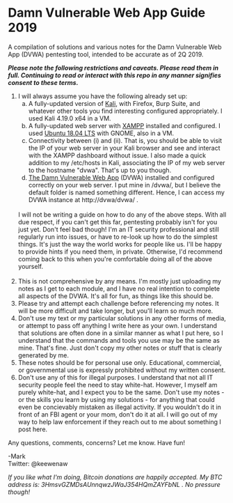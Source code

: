 # Damn Vulnerable Web App Guide 2019
A compilation of solutions and various notes for the Damn Vulnerable Web App (DVWA) pentesting tool, intended to be accurate as of 2Q 2019.

<b><i>Please note the following restrictions and caveats. Please read them in full. Continuing to read or interact with this repo in any manner signifies consent to these terms.</i></b>
<ol type="1">
  <li>I will always assume you have the following already set up:
    <ol type="a">
      <li>A fully-updated version of <a href=https://www.kali.org/downloads/ target="_blank">Kali</a>, with Firefox, Burp Suite, and whatever other tools you find interesting configured appropriately. I used Kali 4.19.0 x64 in a VM.</li>
      <li>A fully-updated web server with <a href=https://www.apachefriends.org/download.html target="_blank">XAMPP</a> installed and configured. I used <a href=https://www.ubuntu.com/download/ target="_blank">Ubuntu 18.04 LTS</a> with GNOME, also in a VM.</li>
      <li>Connectivity between (i) and (ii). That is, you should be able to visit the IP of your web server in your Kali browser and see and interact with the XAMPP dashboard without issue. I also made a quick addition to my /etc/hosts in Kali, associating the IP of my web server to the hostname "dvwa". That's up to you though.</li>
      <li><a href=http://www.dvwa.co.uk/ target="_blank">The Damn Vulnerable Web App</a> (DVWA) installed and configured correctly on your web server. I put mine in /dvwa/, but I believe the default folder is named something different. Hence, I can access my DVWA instance at http://dvwa/dvwa/ .</li>
    </ol>
  <br>
  I will not be writing a guide on how to do any of the above steps. With all due respect, if you can't get this far, pentesting probably isn't for you just yet. Don't feel bad though! I'm an IT security professional and still regularly run into issues, or have to re-look up how to do the simplest things. It's just the way the world works for people like us. I'll be happy to provide hints if you need them, in private. Otherwise, I'd recommend coming back to this when you're comfortable doing all of the above yourself.
    <br><br>
  </li>
  <li>This is not comprehensive by any means. I'm mostly just uploading my notes as I get to each module, and I have no real intention to complete all aspects of the DVWA. It's all for fun, as things like this should be.</li>
  <li>Please try and attempt each challenge before referencing my notes. It will be more difficult and take longer, but you'll learn so much more.</li>
  <li>Don't use my text or my particular solutions in any other forms of media, or attempt to pass off anything I write here as your own. I understand that solutions are often done in a similar manner as what I put here, so I understand that the commands and tools you use may be the same as mine. That's fine. Just don't copy my other notes or stuff that is clearly generated by me.</li> 
  <li>These notes should be for personal use only. Educational, commercial, or governmental use is expressly prohibited without my written consent.</li>
  <li>Don't use any of this for illegal purposes. I understand that not all IT security people feel the need to stay white-hat. However, I myself am purely white-hat, and I expect you to be the same. Don't use my notes - or the skills you learn by using my solutions - for anything that could even be concievably mistaken as illegal activity. If you wouldn't do it in front of an FBI agent or your mom, don't do it at all. I will go out of my way to help law enforcement if they reach out to me about something I post here.</li>
</ol>

Any questions, comments, concerns? Let me know. Have fun!

-Mark
<br>
Twitter: @keewenaw

<i>If you like what I'm doing, Bitcoin donations are happily accepted. My BTC address is: 3HmsvGZMDsAUnnqwzJWaJ354HQmZAYFbNL . No pressure though!</i>
